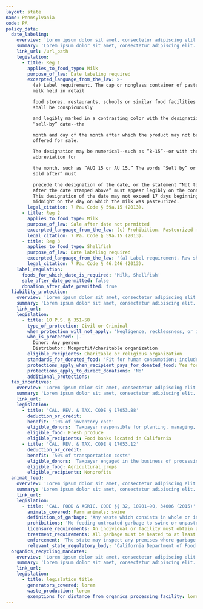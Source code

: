 ```yaml
---
layout: state
name: Pennsylvania
code: PA
policy_data:
  date_labeling:
    overview: 'Lorem ipsum dolor sit amet, consectetur adipiscing elit. Curabitur tellus mi, consequat at laoreet eget, vestibulum nec dolor. Vivamus volutpat quam ac quam bibendum rutrum.'
    summary: 'Lorem ipsum dolor sit amet, consectetur adipiscing elit. Curabitur tellus mi, consequat at laoreet eget, vestibulum nec dolor. Vivamus volutpat quam ac quam bibendum rutrum.'
    link_url: /url_path
    legislation:
      - title: Reg 1
        applies_to_food_type: Milk
        purpose_of_law: Date labeling required
        excerpted_language_from_the_law: >-
          (a) Label requirement. The cap or nonglass container of pasteurized
          milk held in retail

          food stores, restaurants, schools or similar food facilities for resale
          shall be conspicuously

          and legibly marked in a contrasting color with the designation of the
          “sell-by” date--the

          month and day of the month after which the product may not be sold or
          offered for sale.

          The designation may be numerical--such as “8-15”--or with the use of an
          abbreviation for

          the month, such as “AUG 15 or AU 15.” The words “Sell by” or “Not to be
          sold after” must

          precede the designation of the date, or the statement “Not to be sold
          after the date stamped above” must appear legibly on the container.
          This designation of the date may not exceed 17 days beginning after
          midnight on the day on which the milk was pasteurized.
        legal_citation: 7 Pa. Code § 59a.15 (2013).
      - title: Reg 2
        applies_to_food_type: Milk
        purpose_of_law: Sale after date not permitted
        excerpted_language_from_the_law: (c) Prohibition. Pasteurized milk may not be sold or offered for sale if the milk is sold or offered for sale after the sell-by date designated on the container.
        legal_citation: 7 Pa. Code § 59a.15 (2013).
      - title: Reg 3
        applies_to_food_type: Shellfish
        purpose_of_law: Date labeling required
        excerpted_language_from_the_law: '(a) Label requirement. Raw shucked shellfish shall be obtained in nonreturnable packages which bear a legible label that identifies the following:[…] (2) For packages with a capacity of less than 1.87 L (1/2 gallon): the “sell by” or “best if used by” date.'
        legal_citation: 7 Pa. Code § 46.246 (2013).
    label_regulation:
      foods_for_which_date_is_required: 'Milk, Shellfish'
      sale_after_date_permitted: false
      donation_after_date_premitted: true
  liability_protection:
    overview: 'Lorem ipsum dolor sit amet, consectetur adipiscing elit. Curabitur tellus mi, consequat at laoreet eget, vestibulum nec dolor. Vivamus volutpat quam ac quam bibendum rutrum.'
    summary: 'Lorem ipsum dolor sit amet, consectetur adipiscing elit. Curabitur tellus mi, consequat at laoreet eget, vestibulum nec dolor. Vivamus volutpat quam ac quam bibendum rutrum.'
    link_url:
    legislation:
      - title: 10 P.S. § 351-58
        type_of_protection: Civil or Criminal
        when_protection_will_not_apply: 'Negligence, recklessness, or intentional misconduct, or if the donor or ultimate distributor had actual or constructive knowledge that the food was contaminated or harmful to health'
        who_is_protected: |-
          Donor: Any person
          Distributor: Nonprofit/charitable organization
        eligible_recipients: Charitable or religious organization
        standards_for_donated_food: 'Fit for human consumption; includes food not readily marketable due to appearance, freshness, or grade'
        protections_apply_when_recipient_pays_for_donated_food: Yes for distributor; no for donors
        protections_apply_to_direct_donations: 'No'
        additional_protections:
  tax_incentives:
    overview: 'Lorem ipsum dolor sit amet, consectetur adipiscing elit. Curabitur tellus mi, consequat at laoreet eget, vestibulum nec dolor. Vivamus volutpat quam ac quam bibendum rutrum.'
    summary: 'Lorem ipsum dolor sit amet, consectetur adipiscing elit. Curabitur tellus mi, consequat at laoreet eget, vestibulum nec dolor. Vivamus volutpat quam ac quam bibendum rutrum.'
    link_url:
    legislation:
      - title: 'CAL. REV. & TAX. CODE § 17053.88'
        deduction_or_credit:
        benefit: '10% of inventory cost'
        eligible_donors: 'Taxpayer responsible for planting, managing, and harvesting crops'
        eligible_food: Fresh produce
        eligible_recipients: Food banks located in California
      - title: 'CAL. REV. & TAX. CODE § 17053.12'
        deduction_or_credit:
        benefit: '50% of transportation costs'
        eligible_donors: 'Taxpayer engaged in the business of processing, distributing, or selling agricultural products'
        eligible_food: Agricultural crops
        eligible_recipients: Nonprofits
  animal_feed:
    overview: 'Lorem ipsum dolor sit amet, consectetur adipiscing elit. Curabitur tellus mi, consequat at laoreet eget, vestibulum nec dolor. Vivamus volutpat quam ac quam bibendum rutrum.'
    summary: 'Lorem ipsum dolor sit amet, consectetur adipiscing elit. Curabitur tellus mi, consequat at laoreet eget, vestibulum nec dolor. Vivamus volutpat quam ac quam bibendum rutrum.'
    link_url:
    legislation:
      - title: 'CAL. FOOD & AGRIC. CODE §§ 32, 10901–90, 34006 (2015)'
        animals_covered: Farm animals; swine
        definition_of_garbage: 'Any waste which consists in whole or in part of any animal waste that results from the handling, preparing, cooking, and consuming of food, including the o al from any animal carcass or from any part of an animal carcass. It does not, however, include such waste from ordinary household operations that is fed directly to swine on the premises. § 10901 (2015).'
        prohibitions: 'No feeding untreated garbage to swine or unpasteurized milk to farm animals. Exception for ndividuals feeding household garbage. §§ 10901–90, 34006 (2015).'
        licensure_requirements: An individual or facility must obtain an annual license from the state before feeding garbage to swine. § 10981 (2015).
        treatment_requirements: All garbage must be heated to at least 212 degrees Fahrenheit or boiling point for at least 30 minutes or else treated in some other manner approved by the state. § 10952 (2015).
        enforcement: 'The state may inspect any premises where garbage is fed to swine and may order a facility to cease garbage-feeding operations. § 10922 (2015). The state may inspect records pertaining to garbage-feeding operations. § 10923 (2015). The state may refuse to issue, revoke, or suspend the license of an individual or facility that violates the garbage-feeding rule. § 10987 (2015).'
        relevant_state_regulatory_body: 'California Department of Food and Agriculture (§ 32 (2015)), www.cdfa.ca.gov/.'
  organics_recycling_mandates:
    overview: 'Lorem ipsum dolor sit amet, consectetur adipiscing elit. Curabitur tellus mi, consequat at laoreet eget, vestibulum nec dolor. Vivamus volutpat quam ac quam bibendum rutrum.'
    summary: 'Lorem ipsum dolor sit amet, consectetur adipiscing elit. Curabitur tellus mi, consequat at laoreet eget, vestibulum nec dolor. Vivamus volutpat quam ac quam bibendum rutrum.'
    link_url:
    legislation:
      - title: legislation title
        generators_covered: lorem
        waste_production: lorem
        exemptions_for_distance_from_organics_processing_facility: lorem
---
```

